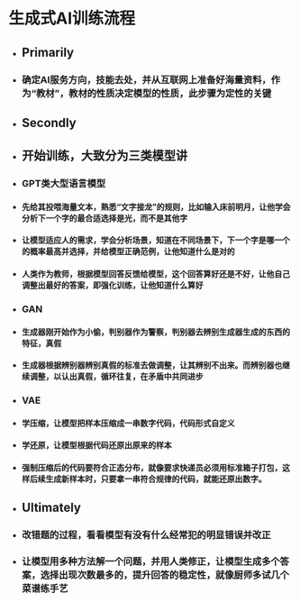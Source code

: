 # 生成式AI训练流程

- ## Primarily

- ### 确定AI服务方向，技能去处，并从互联网上准备好海量资料，作为“教材”，教材的性质决定模型的性质，此步骤为定性的关键

- ## Secondly

- ## 开始训练，大致分为三类模型讲

- ### GPT类大型语言模型

- #### 先给其投喂海量文本，熟悉“文字接龙”的规则，比如输入床前明月，让他学会分析下一个字的最合适选择是光，而不是其他字

- #### 让模型适应人的需求，学会分析场景，知道在不同场景下，下一个字是哪一个的概率最高并选择，并给模型正确范例，让他知道什么是对的

- #### 人类作为教师，根据模型回答反馈给模型，这个回答算好还是不好，让他自己调整出最好的答案，即强化训练，让他知道什么算好

- ### GAN

- #### 生成器刚开始作为小偷，判别器作为警察，判别器去辨别生成器生成的东西的特征，真假

- #### 生成器根据辨别器辨别真假的标准去做调整，让其辨别不出来。而辨别器也继续调整，以认出真假，循环往复，在矛盾中共同进步

- ### VAE

- #### 学压缩，让模型把样本压缩成一串数字代码，代码形式自定义

- #### 学还原，让模型根据代码还原出原来的样本

- #### 强制压缩后的代码要符合正态分布，就像要求快递员必须用标准箱子打包，这样后续生成新样本时，只要拿一串符合规律的代码，就能还原出数字。

- ## Ultimately

- ### 改错题的过程，看看模型有没有什么经常犯的明显错误并改正

- ### 让模型用多种方法解一个问题，并用人类修正，让模型生成多个答案，选择出现次数最多的，提升回答的稳定性，就像厨师多试几个菜谱练手艺

